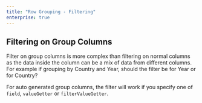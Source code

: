 ```yaml
---
title: "Row Grouping - Filtering"
enterprise: true
---
```


## Filtering on Group Columns

Filter on group columns is more complex than filtering on normal columns as the data inside the column can be a mix of data from different columns. For example if grouping by Country and Year, should the filter be for Year or for Country?

For auto generated group columns, the filter will work if you specify one of `field`, `valueGetter` or `filterValueGetter`.
